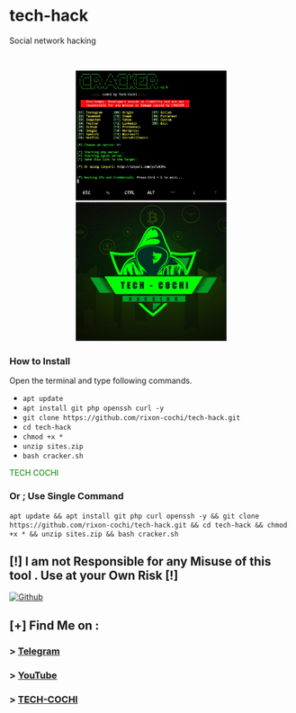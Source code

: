 # tech-hack
Social network hacking

<br>
<p align="center">
<img width="53%" src="IMG_20200426_153121.jpg"/>
<img width="53%" src="IMG_20200426_153515.jpg"/>
</p>

### How to Install

Open the terminal and type following commands.

* ```apt update```
* ```apt install git php openssh curl -y```
* ```git clone https://github.com/rixon-cochi/tech-hack.git```
* ```cd tech-hack```
* ```chmod +x *```
* ```unzip sites.zip```
* ```bash cracker.sh```

<font color="green"> TECH COCHI </font>


### Or ; Use Single Command
```
apt update && apt install git php curl openssh -y && git clone https://github.com/rixon-cochi/tech-hack.git && cd tech-hack && chmod +x * && unzip sites.zip && bash cracker.sh
```

## **[!] I am not Responsible for any Misuse of this tool . Use at your Own Risk [!]**

[![Github](https://img.shields.io/badge/Github-TECH--COCHI-green?style=for-the-badge&logo=github)](https://github.com/rixon-cochi)

## [+] Find Me on :
### > [Telegram](https://t.me/tech_cochi)
### > [YouTube](https://www.youtube.com/channel/UCdUnJ0qjDZ-psQYtgyoEl9Q)
### > [TECH-COCHI](http://techcochi.website2.me)
